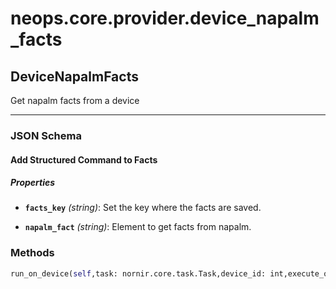 # neops.core.provider.device_napalm_facts
## DeviceNapalmFacts
Get napalm facts from a device

----------
### JSON Schema
#### Add Structured Command to Facts


##### Properties


- **`facts_key`** *(string)*: Set the key where the facts are saved.

- **`napalm_fact`** *(string)*: Element to get facts from napalm.

### Methods
```python
run_on_device(self,task: nornir.core.task.Task,device_id: int,execute_on: List = None,**kwargs) -> Any
```